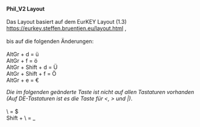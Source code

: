 **Phil_V2 Layout**<br />
<br />
Das Layout basiert auf dem EurKEY Layout (1.3)<br />
https://eurkey.steffen.bruentjen.eu/layout.html ,<br />
<br />
bis auf die folgenden Änderungen:<br />
<br />
AltGr + d = ü<br />
AltGr + f = ö<br />
AltGr + Shift + d = Ü<br />
AltGr + Shift + f = Ö<br />
AltGr + e = €<br />


*Die im folgenden geänderte Taste ist nicht auf allen Tastaturen vorhanden<br />
(Auf DE-Tastaturen ist es die Taste für <, > und |)*.<br />
<br />
\ = $<br />
Shift + \  = _<br />
